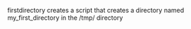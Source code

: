 firstdirectory creates a script that creates a directory named my_first_directory in the /tmp/ directory

